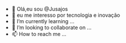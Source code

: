 - 👋 Olá,eu sou @Jusajos
- 👀 eu me interesso por tecnologia e inovação 
- 🌱 I’m currently learning ...
- 💞️ I’m looking to collaborate on ...
- 📫 How to reach me ...

<!---
Jusajos/Jusajos is a ✨ special ✨ repository because its `README.md` (this file) appears on your GitHub profile.
You can click the Preview link to take a look at your changes.
--->

